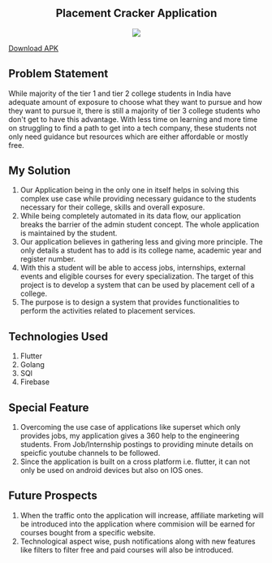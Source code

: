 <h2 align="center"> Placement Cracker Application </h2>

<p align="center">
	<img src="https://i.postimg.cc/WpKGHBSQ/ic-launcher-adaptive-fore.png" />
	</p>

[Download APK](https://drive.google.com/drive/folders/1SVYUjQNK_HVVeIfReBhcD99YYIKohMW0?usp=sharing)

## Problem Statement
While majority of the tier 1 and tier 2 college students in India have adequate amount of exposure to choose what they want to pursue and how they want to pursue it, there is still a majority of tier 3 college students who don't get to have this advantage. With less time on learning and more time on struggling to find a path to get into a tech company, these students not only need guidance but resources which are either affordable or mostly free.

## My Solution
1. Our Application being in the only one in itself helps in solving this complex use case while providing necessary guidance to the students necessary for their college, skills and overall exposure. 
2. While being completely automated in its data flow, our application breaks the barrier of the admin student concept. The whole application is maintained by the student. 
3. Our application believes in gathering less and giving more principle. The only details a student has to add is its college name, academic year and register number. 
4. With this a student will be able to access jobs, internships, external events and eligible courses for every specialization. The target of this project is to develop a system that can be used by placement cell of a college. 
5. The purpose is to design a system that provides functionalities to perform the activities related to placement services.

## Technologies Used
1. Flutter
2. Golang
3. SQl
4. Firebase

## Special Feature
1. Overcoming the use case of applications like superset which only provides jobs, my application gives a 360 help to the engineering students. From Job/Internship postings to providing minute details on speicfic youtube channels to be followed.
2. Since the application is built on a cross platform i.e. flutter, it can not only be used on android devices but also on IOS ones.

## Future Prospects
1. When the traffic onto the application will increase, affiliate marketing will be introduced into the application where commision will be earned for courses bought from a specific website.
2. Technological aspect wise, push notifications along with new features like filters to filter free and paid courses will also be introduced.
